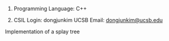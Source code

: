 1) Programming Language: C++

2) CSIL Login: dongjunkim
   UCSB Email: dongjunkim@ucsb.edu

Implementation of a splay tree